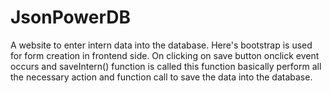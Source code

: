 # JsonPowerDB
A website to enter intern data into the database. Here's bootstrap is used for form creation in frontend side. On clicking on save button onclick event occurs and saveIntern() function is called this function basically perform all the necessary  action and function call to save the data into the database.
